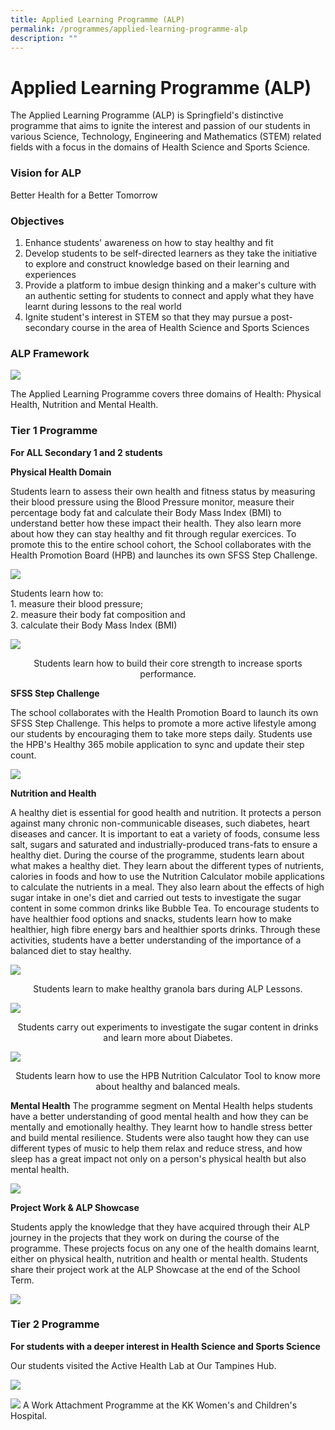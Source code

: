 ```yaml
---
title: Applied Learning Programme (ALP)
permalink: /programmes/applied-learning-programme-alp
description: ""
---
```

# **Applied Learning Programme (ALP)**

The Applied Learning Programme (ALP) is Springfield's distinctive programme that aims to ignite the interest and passion of our students in various Science, Technology, Engineering and Mathematics (STEM) related fields with a focus in the domains of Health Science and Sports Science.  

### Vision for ALP

Better Health for a Better Tomorrow  

### Objectives

1.  Enhance students' awareness on how to stay healthy and fit
2.  Develop students to be self-directed learners as they take the initiative to explore and construct knowledge based on their learning and experiences
3.  Provide a platform to imbue design thinking and a maker's culture with an authentic setting for students to connect and apply what they have learnt during lessons to the real world
4.  Ignite student's interest in STEM so that they may pursue a post-secondary course in the area of Health Science and Sports Sciences

 
### ALP Framework

![](/images/Picture1.png)

The Applied Learning Programme covers three domains of Health: Physical Health, Nutrition and Mental Health.

  

### Tier 1 Programme

**For ALL Secondary 1 and 2 students**

**Physical Health Domain**

Students learn to assess their own health and fitness status by measuring their blood pressure using the Blood Pressure monitor, measure their percentage body fat and calculate their Body Mass Index (BMI) to understand better how these impact their health. They also learn more about how they can stay healthy and fit through regular exercices. To promote this to the entire school cohort, the School collaborates with the Health Promotion Board (HPB) and launches its own SFSS Step Challenge.

![](/images/Tier%201%20Programme-.jpg)

Students learn how to:    
1\. measure their blood pressure;    
2\. measure their body fat composition and     
3\. calculate their Body Mass Index (BMI)

![](/images/Tier%201%20Programme_.jpg)
<center>Students learn how to build their core strength to increase sports performance.</center>

**SFSS Step Challenge**

The school collaborates with the Health Promotion Board to launch its own SFSS Step Challenge. This helps to promote a more active lifestyle among our students by encouraging them to take more steps daily. Students use the HPB's Healthy 365 mobile application to sync and update their step count.

![](/images/SFSS%20Steps%20Challenge.jpg)

**Nutrition and Health**

A healthy diet is essential for good health and nutrition. It protects a person against many chronic non-communicable diseases, such diabetes, heart diseases and cancer. It is important to eat a variety of foods, consume less salt, sugars and saturated and industrially-produced trans-fats to ensure a healthy diet. During the course of the programme, students learn about what makes a healthy diet. They learn about the different types of nutrients, calories in foods and how to use the Nutrition Calculator mobile applications to calculate the nutrients in a meal. They also learn about the effects of high sugar intake in one's diet and carried out tests to investigate the sugar content in some common drinks like Bubble Tea. To encourage students to have healthier food options and snacks, students learn how to make healthier, high fibre energy bars and healthier sports drinks. Through these activities, students have a better understanding of the importance of a balanced diet to stay healthy.

![](/images/Granola%20Bars.jpg)
<center>Students learn to make healthy granola bars during ALP Lessons.</center>

![](/images/Experiment.jpg)
<center>Students carry out experiments to investigate the sugar content in drinks and learn more about Diabetes.</center>

![](/images/HPB_.png)
<center>Students learn how to use the HPB Nutrition Calculator Tool to know more about healthy and balanced meals.</center>

**Mental Health**
The programme segment on Mental Health helps students have a better understanding of good mental health and how they can be mentally and emotionally healthy. They learnt how to handle stress better and build mental resilience. Students were also taught how they can use different types of music to help them relax and reduce stress, and how sleep has a great impact not only on a person's physical health but also mental health.

![](/images/MH_6.png)

**Project Work & ALP Showcase**

Students apply the knowledge that they have acquired through their ALP journey in the projects that they work on during the course of the programme. These projects focus on any one of the health domains learnt, either on physical health, nutrition and health or mental health. Students share their project work at the ALP Showcase at the end of the School Term.

![](/images/ALP%20Showcase.jpg)

### Tier 2 Programme

**For students with a deeper interest in Health Science and Sports Science**
 
Our students visited the Active Health Lab at Our Tampines Hub.

![](/images/Active%20Lab.jpg)

![](/images/KK_Work%20Attachment.jpg)
A Work Attachment Programme at the KK Women's and Children's Hospital.